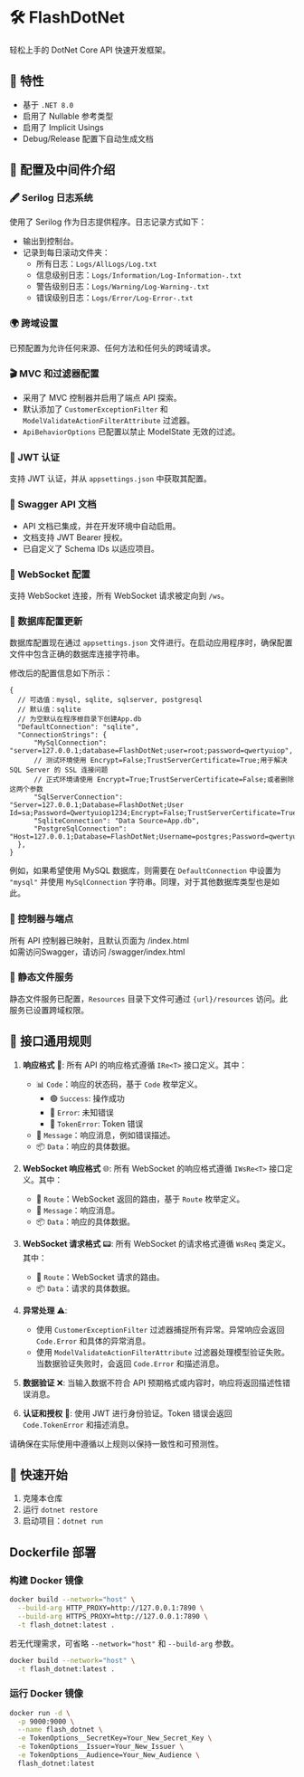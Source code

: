 # 🛠️ FlashDotNet

轻松上手的 DotNet Core API 快速开发框架。

## 📌 特性

- 基于 `.NET 8.0`
- 启用了 Nullable 参考类型
- 启用了 Implicit Usings
- Debug/Release 配置下自动生成文档

## 🧰 配置及中间件介绍

### 🖋️ Serilog 日志系统

使用了 Serilog 作为日志提供程序。日志记录方式如下：

- 输出到控制台。
- 记录到每日滚动文件夹：
    - 所有日志：`Logs/AllLogs/Log.txt`
    - 信息级别日志：`Logs/Information/Log-Information-.txt`
    - 警告级别日志：`Logs/Warning/Log-Warning-.txt`
    - 错误级别日志：`Logs/Error/Log-Error-.txt`

### 🌍 跨域设置

已预配置为允许任何来源、任何方法和任何头的跨域请求。

### 🎬 MVC 和过滤器配置

- 采用了 MVC 控制器并启用了端点 API 探索。
- 默认添加了 `CustomerExceptionFilter` 和 `ModelValidateActionFilterAttribute` 过滤器。
- `ApiBehaviorOptions` 已配置以禁止 ModelState 无效的过滤。

### 🔐 JWT 认证

支持 JWT 认证，并从 `appsettings.json` 中获取其配置。

### 📖 Swagger API 文档

- API 文档已集成，并在开发环境中自动启用。
- 文档支持 JWT Bearer 授权。
- 已自定义了 Schema IDs 以适应项目。

### 💬 WebSocket 配置

支持 WebSocket 连接，所有 WebSocket 请求被定向到 `/ws`。

### 💽 数据库配置更新

数据库配置现在通过 `appsettings.json` 文件进行。在启动应用程序时，确保配置文件中包含正确的数据库连接字符串。

修改后的配置信息如下所示：

  ```json5
{
    // 可选值：mysql, sqlite, sqlserver, postgresql
    // 默认值：sqlite
    // 为空默认在程序根目录下创建App.db
    "DefaultConnection": "sqlite",
    "ConnectionStrings": {
        "MySqlConnection": "server=127.0.0.1;database=FlashDotNet;user=root;password=qwertyuiop",
        // 测试环境使用 Encrypt=False;TrustServerCertificate=True;用于解决SQL Server 的 SSL 连接问题
        // 正式环境请使用 Encrypt=True;TrustServerCertificate=False;或者删除这两个参数
        "SqlServerConnection": "Server=127.0.0.1;Database=FlashDotNet;User Id=sa;Password=Qwertyuiop1234;Encrypt=False;TrustServerCertificate=True;",
        "SqliteConnection": "Data Source=App.db",
        "PostgreSqlConnection": "Host=127.0.0.1;Database=FlashDotNet;Username=postgres;Password=qwertyuiop"
    },
}
  ```

例如，如果希望使用 MySQL 数据库，则需要在 `DefaultConnection` 中设置为 `"mysql"` 并使用 `MySqlConnection`
字符串。同理，对于其他数据库类型也是如此。

### 🚀 控制器与端点

所有 API 控制器已映射，且默认页面为 /index.html  
如需访问Swagger，请访问 /swagger/index.html

### 📁 静态文件服务

静态文件服务已配置，`Resources` 目录下文件可通过 `{url}/resources` 访问。此服务已设置跨域权限。

## 📡 接口通用规则

1. **响应格式** 🎯: 所有 API 的响应格式遵循 `IRe<T>` 接口定义。其中：

    - 📊 `Code`：响应的状态码，基于 `Code` 枚举定义。
        - 🟢 `Success`: 操作成功
        - 🛑 `Error`: 未知错误
        - 🔑 `TokenError`: Token 错误
    - 💬 `Message`：响应消息，例如错误描述。
    - 📦 `Data`：响应的具体数据。

2. **WebSocket 响应格式** 🌐: 所有 WebSocket 的响应格式遵循 `IWsRe<T>` 接口定义。其中：

    - 📍 `Route`：WebSocket 返回的路由，基于 `Route` 枚举定义。
    - 💬 `Message`：响应消息。
    - 📦 `Data`：响应的具体数据。

3. **WebSocket 请求格式** 📟: 所有 WebSocket 的请求格式遵循 `WsReq` 类定义。其中：

    - 📍 `Route`：WebSocket 请求的路由。
    - 📦 `Data`：请求的具体数据。

4. **异常处理** ⚠️:

    - 使用 `CustomerExceptionFilter` 过滤器捕捉所有异常。异常响应会返回 `Code.Error` 和具体的异常消息。
    - 使用 `ModelValidateActionFilterAttribute` 过滤器处理模型验证失败。当数据验证失败时，会返回 `Code.Error` 和描述消息。

5. **数据验证** ❌: 当输入数据不符合 API 预期格式或内容时，响应将返回描述性错误消息。

6. **认证和授权** 🔐: 使用 JWT 进行身份验证。Token 错误会返回 `Code.TokenError` 和描述消息。

请确保在实际使用中遵循以上规则以保持一致性和可预测性。

## 🚀 快速开始

1. 克隆本仓库
2. 运行 `dotnet restore`
3. 启动项目：`dotnet run`

## Dockerfile 部署

### 构建 Docker 镜像

``` bash
docker build --network="host" \
  --build-arg HTTP_PROXY=http://127.0.0.1:7890 \
  --build-arg HTTPS_PROXY=http://127.0.0.1:7890 \
  -t flash_dotnet:latest .
```

若无代理需求，可省略 `--network="host"` 和 `--build-arg` 参数。

```bash
docker build --network="host" \
  -t flash_dotnet:latest .
```

### 运行 Docker 镜像

``` bash
docker run -d \
  -p 9000:9000 \
  --name flash_dotnet \
  -e TokenOptions__SecretKey=Your_New_Secret_Key \
  -e TokenOptions__Issuer=Your_New_Issuer \
  -e TokenOptions__Audience=Your_New_Audience \
  flash_dotnet:latest
```

